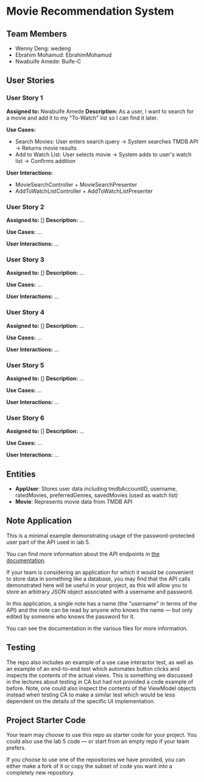 # Movie Recommendation System

## Team Members
- Wenny Deng: wedeng
- Ebrahim Mohamud: EbrahimMohamud
- Nwabuife Amede: Buife-C

## User Stories

### User Story 1
**Assigned to:** Nwabuife Amede
**Description:** As a user, I want to search for a movie and add it to my "To-Watch" list so I can find it later.

**Use Cases:**
- Search Movies: User enters search query → System searches TMDB API → Returns movie results
- Add to Watch List: User selects movie → System adds to user's watch list → Confirms addition

**User Interactions:**
- MovieSearchController + MovieSearchPresenter
- AddToWatchListController + AddToWatchListPresenter

### User Story 2
**Assigned to:** []
**Description:** ...

**Use Cases:**
...

**User Interactions:**
...

### User Story 3
**Assigned to:** []
**Description:** ...

**Use Cases:**
...

**User Interactions:**
...

### User Story 4
**Assigned to:** []
**Description:** ...

**Use Cases:**
...

**User Interactions:**
...

### User Story 5
**Assigned to:** []
**Description:** ...

**Use Cases:**
...

**User Interactions:**
...

### User Story 6
**Assigned to:** []
**Description:** ...

**Use Cases:**
...

**User Interactions:**
...

## Entities
- **AppUser**: Stores user data including tmdbAccountID, username, ratedMovies, preferredGenres, savedMovies (used as watch list)
- **Movie**: Represents movie data from TMDB API

## Note Application

This is a minimal example demonstrating usage of the
password-protected user part of the API used in lab 5.

You can find more information about the API endpoints in
[the documentation](https://www.postman.com/cloudy-astronaut-813156/csc207-grade-apis-demo/documentation/fg3zkjm/5-password-protected-user).

If your team is considering an application for which it would be convenient to
store data in something like a database, you may find that the API calls demonstrated
here will be useful in your project, as this will allow you to store
an arbitrary JSON object associated with a username and password.

In this application, a single note has a name (the "username" in terms of the API) and the note
can be read by anyone who knows the name — but only edited by someone who
knows the password for it.

You can see the documentation in the various files for more information.

## Testing

The repo also includes an example of a use case interactor test, as well as
an example of an end-to-end test which automates button clicks and inspects
the contents of the actual views. This is something we discussed in the lectures
about testing in CA but had not provided a code example of before. Note, one
could also inspect the contents of the ViewModel objects instead when testing
CA to make a similar test which would be less dependent on the details of the
specific UI implementation.

## Project Starter Code

Your team may choose to use this repo as starter code for your project. You could
also use the lab 5 code — or start from an empty repo if your team prefers.

If you choose to use one of the repositories we have provided, you can either make
a fork of it or copy the subset of code you want into a completely new repository.
